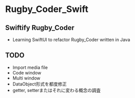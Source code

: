 # Rugby_Coder_Swift
## Swiftify Rugby_Coder
- Learning SwiftUI to refactor Rugby_Coder written in Java
## TODO
- Import media file
- Code window
- Multi window
- DataObject形式を都度修正
- getter, setterまたはそれに変わる概念の調査

